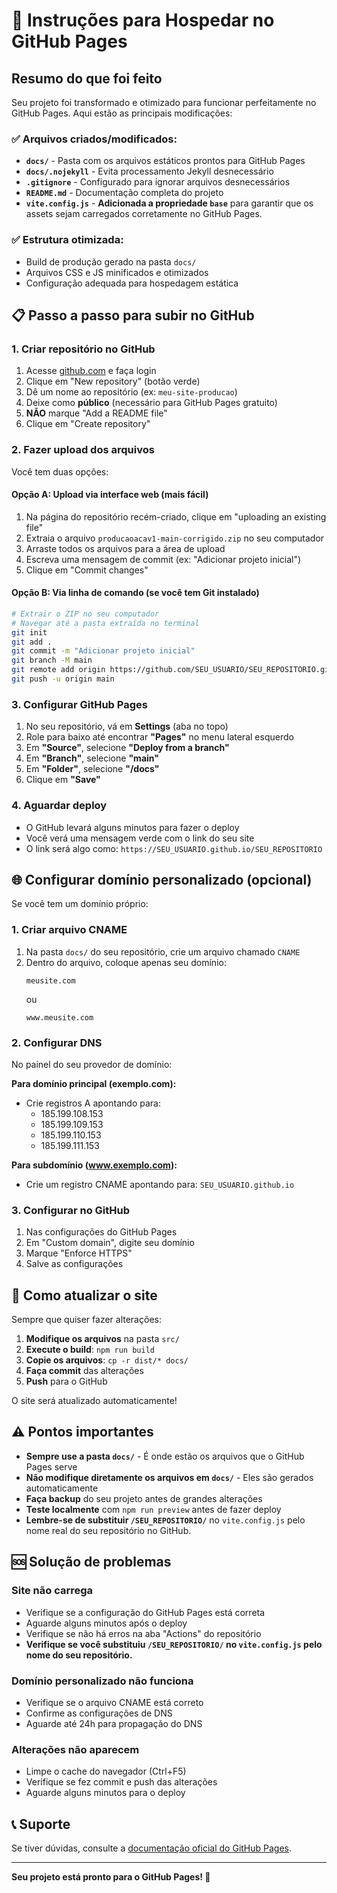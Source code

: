 # 🚀 Instruções para Hospedar no GitHub Pages

## Resumo do que foi feito

Seu projeto foi transformado e otimizado para funcionar perfeitamente no GitHub Pages. Aqui estão as principais modificações:

### ✅ Arquivos criados/modificados:
- **`docs/`** - Pasta com os arquivos estáticos prontos para GitHub Pages
- **`docs/.nojekyll`** - Evita processamento Jekyll desnecessário
- **`.gitignore`** - Configurado para ignorar arquivos desnecessários
- **`README.md`** - Documentação completa do projeto
- **`vite.config.js`** - **Adicionada a propriedade `base`** para garantir que os assets sejam carregados corretamente no GitHub Pages.

### ✅ Estrutura otimizada:
- Build de produção gerado na pasta `docs/`
- Arquivos CSS e JS minificados e otimizados
- Configuração adequada para hospedagem estática

## 📋 Passo a passo para subir no GitHub

### 1. Criar repositório no GitHub
1. Acesse [github.com](https://github.com) e faça login
2. Clique em "New repository" (botão verde)
3. Dê um nome ao repositório (ex: `meu-site-producao`)
4. Deixe como **público** (necessário para GitHub Pages gratuito)
5. **NÃO** marque "Add a README file"
6. Clique em "Create repository"

### 2. Fazer upload dos arquivos
Você tem duas opções:

#### Opção A: Upload via interface web (mais fácil)
1. Na página do repositório recém-criado, clique em "uploading an existing file"
2. Extraia o arquivo `producaoacav1-main-corrigido.zip` no seu computador
3. Arraste todos os arquivos para a área de upload
4. Escreva uma mensagem de commit (ex: "Adicionar projeto inicial")
5. Clique em "Commit changes"

#### Opção B: Via linha de comando (se você tem Git instalado)
```bash
# Extrair o ZIP no seu computador
# Navegar até a pasta extraída no terminal
git init
git add .
git commit -m "Adicionar projeto inicial"
git branch -M main
git remote add origin https://github.com/SEU_USUARIO/SEU_REPOSITORIO.git
git push -u origin main
```

### 3. Configurar GitHub Pages
1. No seu repositório, vá em **Settings** (aba no topo)
2. Role para baixo até encontrar **"Pages"** no menu lateral esquerdo
3. Em **"Source"**, selecione **"Deploy from a branch"**
4. Em **"Branch"**, selecione **"main"**
5. Em **"Folder"**, selecione **"/docs"**
6. Clique em **"Save"**

### 4. Aguardar deploy
- O GitHub levará alguns minutos para fazer o deploy
- Você verá uma mensagem verde com o link do seu site
- O link será algo como: `https://SEU_USUARIO.github.io/SEU_REPOSITORIO`

## 🌐 Configurar domínio personalizado (opcional)

Se você tem um domínio próprio:

### 1. Criar arquivo CNAME
1. Na pasta `docs/` do seu repositório, crie um arquivo chamado `CNAME`
2. Dentro do arquivo, coloque apenas seu domínio:
   ```
   meusite.com
   ```
   ou
   ```
   www.meusite.com
   ```

### 2. Configurar DNS
No painel do seu provedor de domínio:

**Para domínio principal (exemplo.com):**
- Crie registros A apontando para:
  - 185.199.108.153
  - 185.199.109.153
  - 185.199.110.153
  - 185.199.111.153

**Para subdomínio (www.exemplo.com):**
- Crie um registro CNAME apontando para: `SEU_USUARIO.github.io`

### 3. Configurar no GitHub
1. Nas configurações do GitHub Pages
2. Em "Custom domain", digite seu domínio
3. Marque "Enforce HTTPS"
4. Salve as configurações

## 🔄 Como atualizar o site

Sempre que quiser fazer alterações:

1. **Modifique os arquivos** na pasta `src/`
2. **Execute o build**: `npm run build`
3. **Copie os arquivos**: `cp -r dist/* docs/`
4. **Faça commit** das alterações
5. **Push** para o GitHub

O site será atualizado automaticamente!

## ⚠️ Pontos importantes

- **Sempre use a pasta `docs/`** - É onde estão os arquivos que o GitHub Pages serve
- **Não modifique diretamente os arquivos em `docs/`** - Eles são gerados automaticamente
- **Faça backup** do seu projeto antes de grandes alterações
- **Teste localmente** com `npm run preview` antes de fazer deploy
- **Lembre-se de substituir `/SEU_REPOSITORIO/`** no `vite.config.js` pelo nome real do seu repositório no GitHub.

## 🆘 Solução de problemas

### Site não carrega
- Verifique se a configuração do GitHub Pages está correta
- Aguarde alguns minutos após o deploy
- Verifique se não há erros na aba "Actions" do repositório
- **Verifique se você substituiu `/SEU_REPOSITORIO/` no `vite.config.js` pelo nome do seu repositório.**

### Domínio personalizado não funciona
- Verifique se o arquivo CNAME está correto
- Confirme as configurações de DNS
- Aguarde até 24h para propagação do DNS

### Alterações não aparecem
- Limpe o cache do navegador (Ctrl+F5)
- Verifique se fez commit e push das alterações
- Aguarde alguns minutos para o deploy

## 📞 Suporte

Se tiver dúvidas, consulte a [documentação oficial do GitHub Pages](https://docs.github.com/pt/pages).

---

**Seu projeto está pronto para o GitHub Pages! 🎉**

